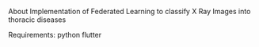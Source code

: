 About
Implementation of Federated Learning to classify X Ray Images into thoracic diseases

Requirements:
python
flutter
